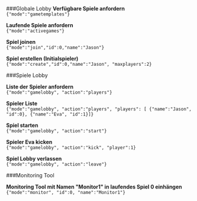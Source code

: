 ###Globale Lobby
**Verfügbare Spiele anfordern**  
```{"mode":"gametemplates"}```

**Laufende Spiele anfordern**  
```{"mode":"activegames"}```

**Spiel joinen**  
```{"mode":"join","id":0,"name":"Jason"}```

**Spiel erstellen (Initialspieler)**  
```{"mode":"create","id":0,"name":"Jason", "maxplayers":2}```

###Spiele Lobby
 
**Liste der Spieler anfordern**  
```{"mode":"gamelobby", "action":"players"}```

**Spieler Liste**  
```{"mode":"gamelobby", "action":"players", "players": [ {"name":"Jason", "id":0}, {"name":"Eva", "id":1}]}```

**Spiel starten**  
```{"mode":"gamelobby", "action":"start"}```

**Spieler Eva kicken**  
```{"mode":"gamelobby", "action":"kick", "player":1}```

**Spiel Lobby verlassen**  
```{"mode":"gamelobby", "action":"leave"}```

###Monitoring Tool  

**Monitoring Tool mit Namen "Monitor1" in laufendes Spiel 0 einhängen**  
```{"mode":"monitor", "id":0, "name":"Monitor1"}```
